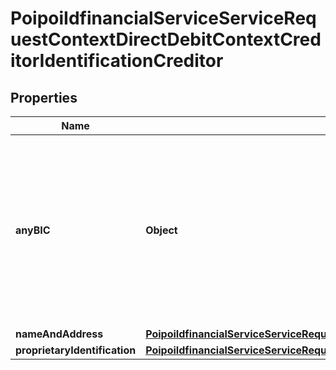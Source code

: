 # PoipoiIdfinancialServiceServiceRequestContextDirectDebitContextCreditorIdentificationCreditor

## Properties
Name | Type | Description | Notes
------------ | ------------- | ------------- | -------------
**anyBIC** | **Object** | Code allocated to a financial or non-financial institution by the ISO 9362 Registration Authority, as described in ISO 9362: 2014 - \&quot;Banking - Banking telecommunication messages - Business identifier code (BIC)\&quot;.&lt;br/&gt; |  [optional]
**nameAndAddress** | [**PoipoiIdfinancialServiceServiceRequestContextDirectDebitContextCreditorIdentificationCreditorNameAndAddress**](PoipoiIdfinancialServiceServiceRequestContextDirectDebitContextCreditorIdentificationCreditorNameAndAddress.md) |  |  [optional]
**proprietaryIdentification** | [**PoipoiIdfinancialServiceServiceRequestContextDirectDebitContextCreditorIdentificationCreditorProprietaryIdentification**](PoipoiIdfinancialServiceServiceRequestContextDirectDebitContextCreditorIdentificationCreditorProprietaryIdentification.md) |  |  [optional]
